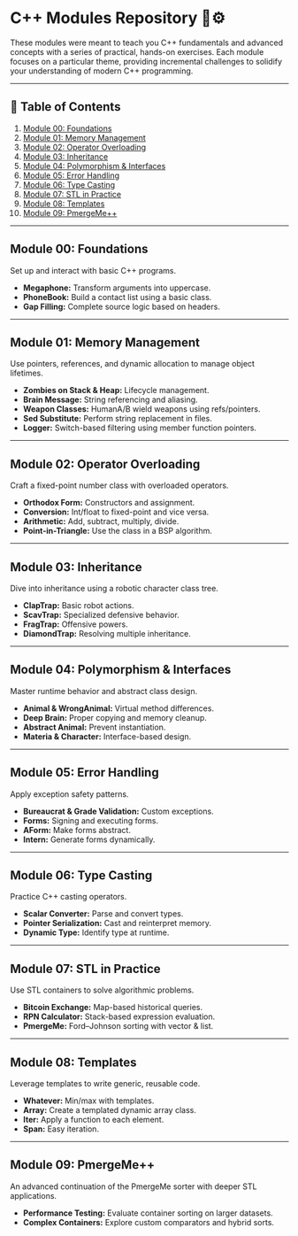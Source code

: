 # C++ Modules Repository 📘⚙️

These modules were meant to teach you C++ fundamentals and advanced concepts with a series of practical, hands-on exercises. Each module focuses on a particular theme, providing incremental challenges to solidify your understanding of modern C++ programming.

---

## 🚀 Table of Contents
1. [Module 00: Foundations](#module-00-foundations)
2. [Module 01: Memory Management](#module-01-memory-management)
3. [Module 02: Operator Overloading](#module-02-operator-overloading)
4. [Module 03: Inheritance](#module-03-inheritance)
5. [Module 04: Polymorphism & Interfaces](#module-04-polymorphism--interfaces)
6. [Module 05: Error Handling](#module-05-error-handling)
7. [Module 06: Type Casting](#module-06-type-casting)
8. [Module 07: STL in Practice](#module-07-stl-in-practice)
9. [Module 08: Templates](#module-08-templates)
10. [Module 09: PmergeMe++](#module-09-pmergeme)

---

## Module 00: Foundations
Set up and interact with basic C++ programs.

- **Megaphone:** Transform arguments into uppercase.
- **PhoneBook:** Build a contact list using a basic class.
- **Gap Filling:** Complete source logic based on headers.

---

## Module 01: Memory Management
Use pointers, references, and dynamic allocation to manage object lifetimes.

- **Zombies on Stack & Heap:** Lifecycle management.
- **Brain Message:** String referencing and aliasing.
- **Weapon Classes:** HumanA/B wield weapons using refs/pointers.
- **Sed Substitute:** Perform string replacement in files.
- **Logger:** Switch-based filtering using member function pointers.

---

## Module 02: Operator Overloading
Craft a fixed-point number class with overloaded operators.

- **Orthodox Form:** Constructors and assignment.
- **Conversion:** Int/float to fixed-point and vice versa.
- **Arithmetic:** Add, subtract, multiply, divide.
- **Point-in-Triangle:** Use the class in a BSP algorithm.

---

## Module 03: Inheritance
Dive into inheritance using a robotic character class tree.

- **ClapTrap:** Basic robot actions.
- **ScavTrap:** Specialized defensive behavior.
- **FragTrap:** Offensive powers.
- **DiamondTrap:** Resolving multiple inheritance.

---

## Module 04: Polymorphism & Interfaces
Master runtime behavior and abstract class design.

- **Animal & WrongAnimal:** Virtual method differences.
- **Deep Brain:** Proper copying and memory cleanup.
- **Abstract Animal:** Prevent instantiation.
- **Materia & Character:** Interface-based design.

---

## Module 05: Error Handling
Apply exception safety patterns.

- **Bureaucrat & Grade Validation:** Custom exceptions.
- **Forms:** Signing and executing forms.
- **AForm:** Make forms abstract.
- **Intern:** Generate forms dynamically.

---

## Module 06: Type Casting
Practice C++ casting operators.

- **Scalar Converter:** Parse and convert types.
- **Pointer Serialization:** Cast and reinterpret memory.
- **Dynamic Type:** Identify type at runtime.

---

## Module 07: STL in Practice
Use STL containers to solve algorithmic problems.

- **Bitcoin Exchange:** Map-based historical queries.
- **RPN Calculator:** Stack-based expression evaluation.
- **PmergeMe:** Ford–Johnson sorting with vector & list.

---

## Module 08: Templates
Leverage templates to write generic, reusable code.

- **Whatever:** Min/max with templates.
- **Array:** Create a templated dynamic array class.
- **Iter:** Apply a function to each element.
- **Span:** Easy iteration.

---

## Module 09: PmergeMe++
An advanced continuation of the PmergeMe sorter with deeper STL applications.

- **Performance Testing:** Evaluate container sorting on larger datasets.
- **Complex Containers:** Explore custom comparators and hybrid sorts.


